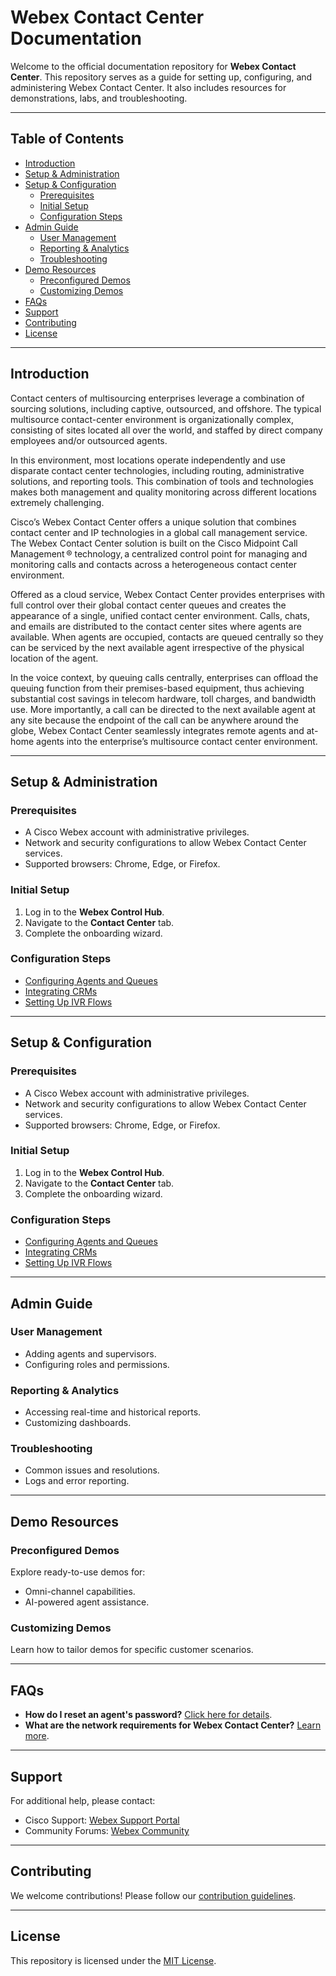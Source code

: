 # Webex Contact Center Documentation

Welcome to the official documentation repository for **Webex Contact Center**. This repository serves as a guide for setting up, configuring, and administering Webex Contact Center. It also includes resources for demonstrations, labs, and troubleshooting.

---

## Table of Contents

- [Introduction](#introduction)
- [Setup & Administration](#setup--administration)
- [Setup & Configuration](#setup--configuration)
  - [Prerequisites](#prerequisites)
  - [Initial Setup](#initial-setup)
  - [Configuration Steps](#configuration-steps)
- [Admin Guide](#admin-guide)
  - [User Management](#user-management)
  - [Reporting & Analytics](#reporting--analytics)
  - [Troubleshooting](#troubleshooting)
- [Demo Resources](#demo-resources)
  - [Preconfigured Demos](#preconfigured-demos)
  - [Customizing Demos](#customizing-demos)
- [FAQs](#faqs)
- [Support](#support)
- [Contributing](#contributing)
- [License](#license)

---

## Introduction

Contact centers of multisourcing enterprises leverage a combination of sourcing solutions, including captive, outsourced, and offshore. The typical multisource contact-center environment is organizationally complex, consisting of sites located all over the world, and staffed by direct company employees and/or outsourced agents.

In this environment, most locations operate independently and use disparate contact center technologies, including routing, administrative solutions, and reporting tools. This combination of tools and technologies makes both management and quality monitoring across different locations extremely challenging.

Cisco’s Webex Contact Center offers a unique solution that combines contact center and IP technologies in a global call management service. The Webex Contact Center solution is built on the Cisco Midpoint Call Management ® technology, a centralized control point for managing and monitoring calls and contacts across a heterogeneous contact center environment.

Offered as a cloud service, Webex Contact Center provides enterprises with full control over their global contact center queues and creates the appearance of a single, unified contact center environment. Calls, chats, and emails are distributed to the contact center sites where agents are available. When agents are occupied, contacts are queued centrally so they can be serviced by the next available agent irrespective of the physical location of the agent.

In the voice context, by queuing calls centrally, enterprises can offload the queuing function from their premises-based equipment, thus achieving substantial cost savings in telecom hardware, toll charges, and bandwidth use. More importantly, a call can be directed to the next available agent at any site because the endpoint of the call can be anywhere around the globe, Webex Contact Center seamlessly integrates remote agents and at-home agents into the enterprise’s multisource contact center environment.

---

## Setup & Administration

### Prerequisites
- A Cisco Webex account with administrative privileges.
- Network and security configurations to allow Webex Contact Center services.
- Supported browsers: Chrome, Edge, or Firefox.

### Initial Setup
1. Log in to the **Webex Control Hub**.
2. Navigate to the **Contact Center** tab.
3. Complete the onboarding wizard.

### Configuration Steps
- [Configuring Agents and Queues](docs/config-agents-queues.md)
- [Integrating CRMs](docs/integrating-crms.md)
- [Setting Up IVR Flows](docs/setting-up-ivr.md)

---

## Setup & Configuration

### Prerequisites
- A Cisco Webex account with administrative privileges.
- Network and security configurations to allow Webex Contact Center services.
- Supported browsers: Chrome, Edge, or Firefox.

### Initial Setup
1. Log in to the **Webex Control Hub**.
2. Navigate to the **Contact Center** tab.
3. Complete the onboarding wizard.

### Configuration Steps
- [Configuring Agents and Queues](docs/config-agents-queues.md)
- [Integrating CRMs](docs/integrating-crms.md)
- [Setting Up IVR Flows](docs/setting-up-ivr.md)

---

## Admin Guide

### User Management
- Adding agents and supervisors.
- Configuring roles and permissions.

### Reporting & Analytics
- Accessing real-time and historical reports.
- Customizing dashboards.

### Troubleshooting
- Common issues and resolutions.
- Logs and error reporting.

---

## Demo Resources

### Preconfigured Demos
Explore ready-to-use demos for:
- Omni-channel capabilities.
- AI-powered agent assistance.

### Customizing Demos
Learn how to tailor demos for specific customer scenarios.

---

## FAQs

- **How do I reset an agent's password?** [Click here for details](docs/faqs.md#reset-password).
- **What are the network requirements for Webex Contact Center?** [Learn more](docs/faqs.md#network-requirements).

---

## Support

For additional help, please contact:
- Cisco Support: [Webex Support Portal](https://help.webex.com)
- Community Forums: [Webex Community](https://community.cisco.com)

---

## Contributing

We welcome contributions! Please follow our [contribution guidelines](CONTRIBUTING.md).

---

## License

This repository is licensed under the [MIT License](LICENSE.md).
